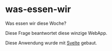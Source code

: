 # was-essen-wir
Was essen wir diese Woche?

Diese Frage beantwortet diese winzige WebApp.

Diese Anwendung wurde mit [Svelte](https://svelte.dev) gebaut. 